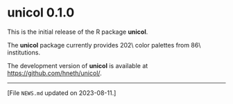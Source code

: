 
# unicol 0.1.0

This is the initial release of the R package **unicol**. 

The **unicol** package currently provides 202\ color palettes from 86\ institutions. 

<!-- Log of changes: --> 

The development version of **unicol** is available at <https://github.com/hneth/unicol/>. 


<!-- Footer:  --> 

---------- 

[File `NEWS.md` updated on 2023-08-11.] 

<!-- eof. -->
